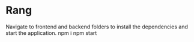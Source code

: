 # Rang
Navigate to frontend and backend folders to install the dependencies and start the application.
npm i 
npm start
